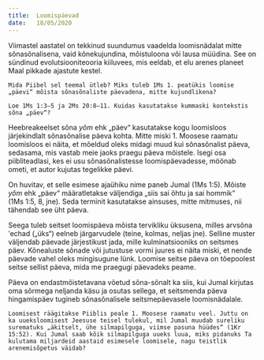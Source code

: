 ```yaml
---
title:  Loomispäevad
date:   18/05/2020
---
```


Viimastel aastatel on tekkinud suundumus vaadelda loomisnädalat mitte sõnasõnalisena, vaid kõnekujundina, mõistuloona või lausa müüdina. See on sündinud evolutsiooniteooria kiiluvees, mis eeldab, et elu arenes planeet Maal pikkade ajastute kestel.

`Mida Piibel sel teemal ütleb? Miks tuleb 1Ms 1. peatükis loomise „päevi“ mõista sõnasõnaliste päevadena, mitte kujundlikena?`

`Loe 1Ms 1:3–5 ja 2Ms 20:8–11. Kuidas kasutatakse kummaski kontekstis sõna „päev“?`

Heebreakeelset sõna _yôm_ ehk „päev“ kasutatakse kogu loomisloos järjekindlalt sõnasõnalise päeva kohta. Mitte miski 1. Moosese raamatu loomisloos ei näita, et mõeldud oleks midagi muud kui sõnasõnalist päeva, sedasama, mis vastab meie jaoks praegu päeva mõistele. Isegi osa piibliteadlasi, kes ei usu sõnasõnalistesse loomispäevadesse, möönab ometi, et autor kujutas tegelikke päevi.

On huvitav, et selle esimese ajaühiku nime paneb Jumal (1Ms 1:5). Mõiste _yôm_ ehk „päev“ määratletakse väljendiga „siis sai õhtu ja sai hommik“  
(1Ms 1:5, 8, jne). Seda terminit kasutatakse ainsuses, mitte mitmuses, nii tähendab see üht päeva.

Seega tuleb seitset loomispäeva mõista tervikliku üksusena, milles arvsõna  ʹechad („üks“) eelneb järgarvudele (teine, kolmas, neljas jne). Selline muster väljendab päevade järjestikust jada, mille kulminatsiooniks on seitsmes päev. Kõnealuste sõnade või jutustuse vormi juures ei näita miski, et nende päevade vahel oleks mingisugune lünk. Loomise seitse päeva on tõepoolest seitse sellist päeva, mida me praegugi päevadeks peame.

Päeva on endastmõistetavana võetud sõna-sõnalt ka siis, kui Jumal kirjutas oma sõrmega neljanda käsu ja osutas sellega, et seitsmenda päeva hingamispäev tugineb sõnasõnalisele seitsmepäevasele loomisnädalale.

`Loomisest räägitakse Piiblis peale 1. Moosese raamatu veel. Juttu on ka uueksloomisest Jeesuse teisel tulekul, mil Jumal muudab sureliku surematuks „äkitselt, ühe silmapilguga, viimse pasuna hüüdes“ (1Kr 15:52). Kui Jumal saab kõik silmapilguga uueks luua, miks pidanuks Ta kulutama miljardeid aastaid esimesele loomisele, nagu teistlik arenemisõpetus väidab?`

